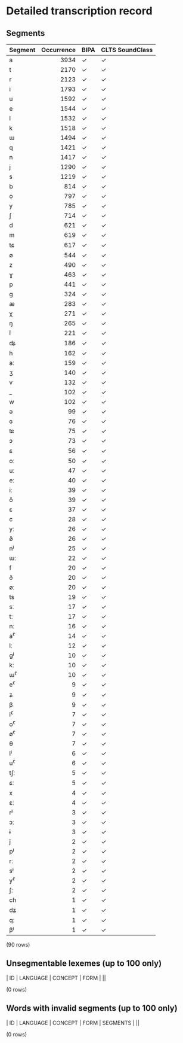 
# Detailed transcription record

## Segments

| Segment | Occurrence | BIPA | CLTS SoundClass |
|:----------|-------------:|:-------|:------------------|
| a | 3934 | ✓ | ✓ |
| t | 2170 | ✓ | ✓ |
| r | 2123 | ✓ | ✓ |
| i | 1793 | ✓ | ✓ |
| u | 1592 | ✓ | ✓ |
| e | 1544 | ✓ | ✓ |
| l | 1532 | ✓ | ✓ |
| k | 1518 | ✓ | ✓ |
| ɯ | 1494 | ✓ | ✓ |
| q | 1421 | ✓ | ✓ |
| n | 1417 | ✓ | ✓ |
| j | 1290 | ✓ | ✓ |
| s | 1219 | ✓ | ✓ |
| b | 814 | ✓ | ✓ |
| o | 797 | ✓ | ✓ |
| y | 785 | ✓ | ✓ |
| ʃ | 714 | ✓ | ✓ |
| d | 621 | ✓ | ✓ |
| m | 619 | ✓ | ✓ |
| tɕ | 617 | ✓ | ✓ |
| ø | 544 | ✓ | ✓ |
| z | 490 | ✓ | ✓ |
| ɣ | 463 | ✓ | ✓ |
| p | 441 | ✓ | ✓ |
| g | 324 | ✓ | ✓ |
| æ | 283 | ✓ | ✓ |
| χ | 271 | ✓ | ✓ |
| ŋ | 265 | ✓ | ✓ |
| ĭ | 221 | ✓ | ✓ |
| ʥ | 186 | ✓ | ✓ |
| h | 162 | ✓ | ✓ |
| aː | 159 | ✓ | ✓ |
| ʒ | 140 | ✓ | ✓ |
| v | 132 | ✓ | ✓ |
| _ | 102 | ✓ | ✓ |
| w | 102 | ✓ | ✓ |
| ə | 99 | ✓ | ✓ |
| ɢ | 76 | ✓ | ✓ |
| ʨ | 75 | ✓ | ✓ |
| ɔ | 73 | ✓ | ✓ |
| ɕ | 56 | ✓ | ✓ |
| oː | 50 | ✓ | ✓ |
| uː | 47 | ✓ | ✓ |
| eː | 40 | ✓ | ✓ |
| iː | 39 | ✓ | ✓ |
| ŏ | 39 | ✓ | ✓ |
| ɛ | 37 | ✓ | ✓ |
| c | 28 | ✓ | ✓ |
| yː | 26 | ✓ | ✓ |
| ø̆ | 26 | ✓ | ✓ |
| nʲ | 25 | ✓ | ✓ |
| ɯː | 22 | ✓ | ✓ |
| f | 20 | ✓ | ✓ |
| ð | 20 | ✓ | ✓ |
| øː | 20 | ✓ | ✓ |
| ts | 19 | ✓ | ✓ |
| sː | 17 | ✓ | ✓ |
| tː | 17 | ✓ | ✓ |
| nː | 16 | ✓ | ✓ |
| aˁ | 14 | ✓ | ✓ |
| lː | 12 | ✓ | ✓ |
| gʲ | 10 | ✓ | ✓ |
| kː | 10 | ✓ | ✓ |
| ɯˁ | 10 | ✓ | ✓ |
| eˁ | 9 | ✓ | ✓ |
| ʑ | 9 | ✓ | ✓ |
| β | 9 | ✓ | ✓ |
| iˁ | 7 | ✓ | ✓ |
| oˁ | 7 | ✓ | ✓ |
| øˁ | 7 | ✓ | ✓ |
| θ | 7 | ✓ | ✓ |
| lʲ | 6 | ✓ | ✓ |
| uˁ | 6 | ✓ | ✓ |
| tʃː | 5 | ✓ | ✓ |
| ɕː | 5 | ✓ | ✓ |
| x | 4 | ✓ | ✓ |
| ɛː | 4 | ✓ | ✓ |
| rʲ | 3 | ✓ | ✓ |
| ɔː | 3 | ✓ | ✓ |
| ɨ | 3 | ✓ | ✓ |
| j̃ | 2 | ✓ | ✓ |
| pʲ | 2 | ✓ | ✓ |
| rː | 2 | ✓ | ✓ |
| sʲ | 2 | ✓ | ✓ |
| yˁ | 2 | ✓ | ✓ |
| ʃː | 2 | ✓ | ✓ |
| ch | 1 | ✓ | ✓ |
| dʑ | 1 | ✓ | ✓ |
| qː | 1 | ✓ | ✓ |
| βʲ | 1 | ✓ | ✓ |

(90 rows)



## Unsegmentable lexemes (up to 100 only)

| ID | LANGUAGE | CONCEPT | FORM |
||

(0 rows)



## Words with invalid segments (up to 100 only)

| ID | LANGUAGE | CONCEPT | FORM | SEGMENTS |
||

(0 rows)


